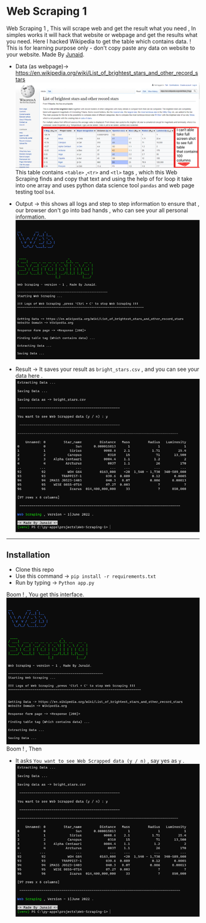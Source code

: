 # Web Scraping 1

Web Scraping 1 , This will scrape web and get the result what you need , In simples works it will hack that website or webpage and get the results what you need. Here I hacked Wikipedia to get the table which contains data. ! This is for learning purpose only - don't copy paste any data on website to your website. Made By [Junaid](https://abujuni.dev).

- Data (as webpage)-> https://en.wikipedia.org/wiki/List_of_brightest_stars_and_other_record_stars
  ![demo1](img/demo1.png)
  This table contains `<table>` ,`<tr>` and `<tl>` tags , which this Web Scraping finds and copy that text and using the help of for loop it take into one array and uses python data science tool `pandas` and web page testing tool `bs4`.

- Output -> this shows all logs and step to step information to ensure that , our browser don't go into bad hands , who can see your all personal information.
  ![demo2](img/demo2.png)

- Result -> It saves your result as `bright_stars.csv` , and you can see your data here .
  ![demo3](img/demo3.png)

---

## Installation

- Clone this repo
- Use this command -> `pip install -r requirements.txt`
- Run by typing -> `Python app.py`

Boom ! , You get this interface.
![demo2](img/demo2.png)
Boom ! , Then

- It asks `You want to see Web Scrapped data (y / n)` , say yes as `y` .
  ![demo3](img/demo3.png)
